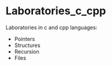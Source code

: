 # Laboratories_c_cpp

Laboratories in c and cpp languages:

  - Pointers
  - Structures
  - Recursion
  - Files


